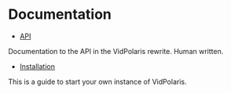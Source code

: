 # Documentation

- [API](/docs/api/)

Documentation to the API in the VidPolaris rewrite. Human written.

- [Installation](/docs/startup)

This is a guide to start your own instance of VidPolaris.